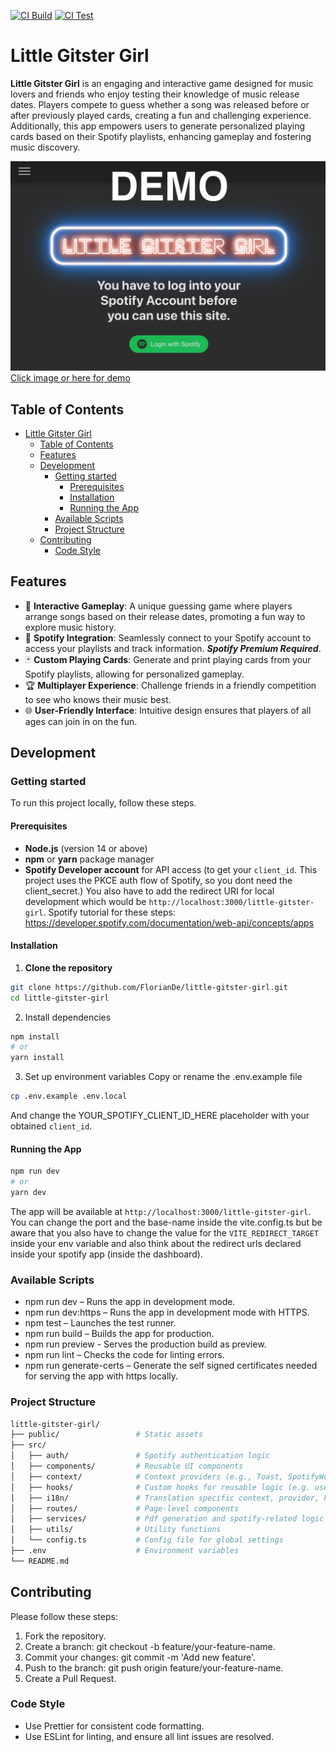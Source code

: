 [![CI Build](https://github.com/FlorianDe/little-gitster-girl/actions/workflows/run-build.yml/badge.svg)](https://github.com/FlorianDe/little-gitster-girl/actions/workflows/run-build.yml)
[![CI Test](https://github.com/FlorianDe/little-gitster-girl/actions/workflows/run-test.yml/badge.svg)](https://github.com/FlorianDe/little-gitster-girl/actions/workflows/run-test.yml)

# Little Gitster Girl

**Little Gitster Girl** is an engaging and interactive game designed for music lovers and friends who enjoy testing their knowledge of music release dates. Players compete to guess whether a song was released before or after previously played cards, creating a fun and challenging experience. Additionally, this app empowers users to generate personalized playing cards based on their Spotify playlists, enhancing gameplay and fostering music discovery.

[![Screenshot Website](.github/docs/resources/images/demo_screenshot_main_page.png)](https://floriande.github.io/little-gitster-girl/)
[Click image or here for demo]((https://floriande.github.io/little-gitster-girl/))

## Table of Contents
- [Little Gitster Girl](#little-gitster-girl)
  - [Table of Contents](#table-of-contents)
  - [Features](#features)
  - [Development](#development)
    - [Getting started](#getting-started)
      - [Prerequisites](#prerequisites)
      - [Installation](#installation)
      - [Running the App](#running-the-app)
    - [Available Scripts](#available-scripts)
    - [Project Structure](#project-structure)
  - [Contributing](#contributing)
    - [Code Style](#code-style)
   
## Features 

-	🎵 **Interactive Gameplay**: A unique guessing game where players arrange songs based on their release dates, promoting a fun way to explore music history.
-	🎤 **Spotify Integration**: Seamlessly connect to your Spotify account to access your playlists and track information. _**Spotify Premium Required**_. 
-	🃏 **Custom Playing Cards**: Generate and print playing cards from your Spotify playlists, allowing for personalized gameplay.
-	🏆 **Multiplayer Experience**: Challenge friends in a friendly competition to see who knows their music best.
-	🌐 **User-Friendly Interface**: Intuitive design ensures that players of all ages can join in on the fun.

## Development

### Getting started
To run this project locally, follow these steps.

#### Prerequisites
- **Node.js** (version 14 or above)
- **npm** or **yarn** package manager
- **Spotify Developer account** for API access (to get your `client_id`. This project uses the PKCE auth flow of Spotify, so you dont need the client_secret.)
You also have to add the redirect URI for local development which would be `http://localhost:3000/little-gitster-girl`.
Spotify tutorial for these steps: https://developer.spotify.com/documentation/web-api/concepts/apps 

#### Installation
1. **Clone the repository**
```bash
git clone https://github.com/FlorianDe/little-gitster-girl.git
cd little-gitster-girl
```
2.	Install dependencies
```bash
npm install
# or
yarn install
```

3.	Set up environment variables
Copy or rename the .env.example file
```bash
cp .env.example .env.local
```
And change the YOUR_SPOTIFY_CLIENT_ID_HERE placeholder with your obtained `client_id`.

#### Running the App
```bash
npm run dev
# or
yarn dev
```

The app will be available at `http://localhost:3000/little-gitster-girl`.
You can change the port and the base-name inside the vite.config.ts but be aware that you also have to change the value for the `VITE_REDIRECT_TARGET` inside your env variable and also think about the redirect urls declared inside your spotify app (inside the dashboard).

### Available Scripts

- npm run dev – Runs the app in development mode.
- npm run dev:https – Runs the app in development mode with HTTPS.
- npm test – Launches the test runner.
- npm run build – Builds the app for production.
- npm run preview - Serves the production build as preview.
- npm run lint – Checks the code for linting errors.
- npm run generate-certs – Generate the self signed certificates needed for serving the app with https locally.
  
### Project Structure
```bash
little-gitster-girl/
├── public/                 # Static assets
├── src/
│   ├── auth/               # Spotify authentication logic
│   ├── components/         # Reusable UI components
│   ├── context/            # Context providers (e.g., Toast, SpotifyWebPlayer)
│   ├── hooks/              # Custom hooks for reusable logic (e.g. useCameraPermission)
│   ├── i18n/               # Translation specific context, provider, hooks, translations
│   ├── routes/             # Page-level components
│   ├── services/           # Pdf generation and spotify-related logic
│   ├── utils/              # Utility functions
│   └── config.ts           # Config file for global settings
├── .env                    # Environment variables
└── README.md
```

## Contributing

Please follow these steps:

1.	Fork the repository.
2.	Create a branch: git checkout -b feature/your-feature-name.
3.	Commit your changes: git commit -m 'Add new feature'.
4.	Push to the branch: git push origin feature/your-feature-name.
5.	Create a Pull Request.

### Code Style
- Use Prettier for consistent code formatting.
- Use ESLint for linting, and ensure all lint issues are resolved.